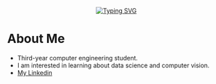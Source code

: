 <p align="center">
  <a href="https://git.io/typing-svg"><img src="https://readme-typing-svg.demolab.com?font=Fira+Code&duration=3000&pause=1000&color=24F700&center=true&vCenter=true&width=435&lines=Enzo+Fernandez+;+Computer+engineering+student" alt="Typing SVG" /></a>
</p>

# About Me

* Third-year computer engineering student.
* I am interested in learning about data science and computer vision.
* [My Linkedin](https://www.linkedin.com/in/enzo-fernandez11/)

